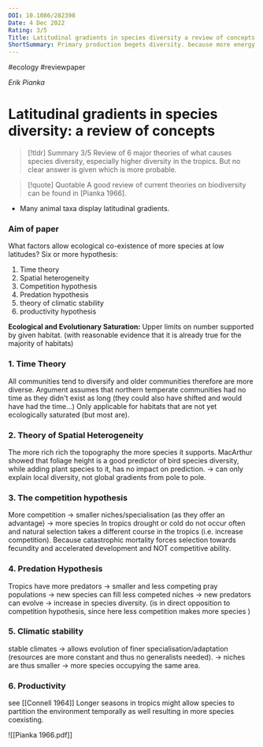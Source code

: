 ```yaml
---
DOI: 10.1086/282398
Date: 4 Dec 2022
Rating: 3/5
Title: Latitudinal gradients in species diversity a review of concepts
ShortSummary: Primary production begets diversity. because more energy means bigger populations and more possibilities to speciate. 
---
```

#ecology #reviewpaper  

*Erik Pianka*
# Latitudinal gradients in species diversity: a review of concepts


> [!tldr] Summary 3/5
> Review of 6 major theories of what causes species diversity, especially higher diversity in the tropics. But no clear answer is given which is more probable. 

> [!quote] Quotable
> A good review of current theories on biodiversity can be found in [Pianka 1966].


- Many animal taxa display latitudinal gradients. 

### Aim of paper
What factors allow ecological co-existence of more species at low latitudes?
Six or more hypothesis:
1. Time theory
2. Spatial heterogeneity
3. Competition hypothesis
4. Predation hypothesis
5. theory of climatic stability
6. productivity hypothesis

**Ecological and Evolutionary Saturation:**  Upper limits on number supported by given habitat. (with reasonable evidence that it is already true for the majority of habitats)

### 1. Time Theory
All communities tend to diversify and older communities therefore are more diverse.
Argument assumes that northern temperate communities had no time as they didn't exist as long (they could also have shifted and would have had the time...)
Only applicable for habitats that are not yet ecologically saturated (but most are). 

### 2. Theory of Spatial Heterogeneity
The more rich rich the topography the more species it supports. MacArthur showed that foliage height is a good predictor of bird species diversity, while adding plant species to it, has no impact on prediction. 
→ can only explain local diversity, not global gradients from pole to pole. 

### 3. The competition hypothesis
More competition → smaller niches/specialisation (as they offer an advantage) → more species
In tropics drought or cold do not occur often and natural selection takes a different course in the tropics (i.e. increase competition). Because catastrophic mortality forces selection towards fecundity and accelerated development and NOT competitive ability.

### 4. Predation Hypothesis
Tropics have more predators → smaller and less competing pray populations → new species can fill less competed niches → new predators can evolve → increase in species diversity. 
(is in direct opposition to competition hypothesis, since here less competition makes more species )

### 5. Climatic stability
stable climates → allows evolution of finer specialisation/adaptation (resources are more constant and thus no generalists needed). → niches are thus smaller → more species occupying the same area. 

### 6. Productivity 
see [[Connell 1964]]
Longer seasons in tropics might allow species to partition the environment temporally as well resulting in more species coexisting. 




![[Pianka 1966.pdf]]